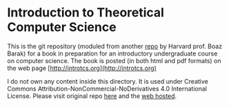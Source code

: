 # Introduction to Theoretical Computer Science

This is the git repository (moduled from  another [repo](https://github.com/boazbk/tcs) by Harvard prof. Boaz Barak) for a book in preparation for an introductory undergraduate course on computer science.
The book is posted (in both html and pdf formats)  on the web page [http://introtcs.org](http://introtcs.org)

I do not own any content inside this directory. It is used under Creative Commons Attribution-NonCommercial-NoDerivatives 4.0 International License. Please visit original repo [here](https://github.com/boazbk/tcs) and the [web hosted](https://introtcs.org/public/index.html).